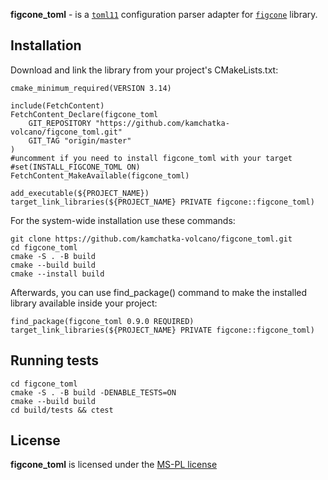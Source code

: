 **figcone_toml** - is a [`toml11`](https://github.com/ToruNiina/toml11) configuration parser adapter for [`figcone`](https://github.com/kamchatka-volcano/figcone) library. 


## Installation
Download and link the library from your project's CMakeLists.txt:
```
cmake_minimum_required(VERSION 3.14)

include(FetchContent)
FetchContent_Declare(figcone_toml
    GIT_REPOSITORY "https://github.com/kamchatka-volcano/figcone_toml.git"
    GIT_TAG "origin/master"
)
#uncomment if you need to install figcone_toml with your target
#set(INSTALL_FIGCONE_TOML ON)
FetchContent_MakeAvailable(figcone_toml)

add_executable(${PROJECT_NAME})
target_link_libraries(${PROJECT_NAME} PRIVATE figcone::figcone_toml)
```

For the system-wide installation use these commands:
```
git clone https://github.com/kamchatka-volcano/figcone_toml.git
cd figcone_toml
cmake -S . -B build
cmake --build build
cmake --install build
```

Afterwards, you can use find_package() command to make the installed library available inside your project:
```
find_package(figcone_toml 0.9.0 REQUIRED)
target_link_libraries(${PROJECT_NAME} PRIVATE figcone::figcone_toml)
```

## Running tests
```
cd figcone_toml
cmake -S . -B build -DENABLE_TESTS=ON
cmake --build build
cd build/tests && ctest
```

## License
**figcone_toml** is licensed under the [MS-PL license](/LICENSE.md)  
